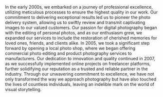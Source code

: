 In the early 2000s, we embarked on a journey of professional excellence, utilizing meticulous processes to ensure the highest quality in our work. Our commitment to delivering exceptional results led us to pioneer the photo delivery system, allowing us to swiftly review and transmit captivating images to our valued customers. Our passion for digital photography began with the editing of personal photos, and as our enthusiasm grew, we expanded our services to include the restoration of cherished memories for loved ones, friends, and clients alike. In 2005, we took a significant step forward by opening a local photo shop, where we began offering commercial photo editing and product photography services to manufacturers. Our dedication to innovation and quality continued in 2007, as we successfully implemented online projects on freelancer platforms, further solidifying our reputation as a trusted and reliable partner in the industry. Through our unwavering commitment to excellence, we have not only transformed the way we approach photography but have also touched the lives of countless individuals, leaving an indelible mark on the world of visual storytelling.